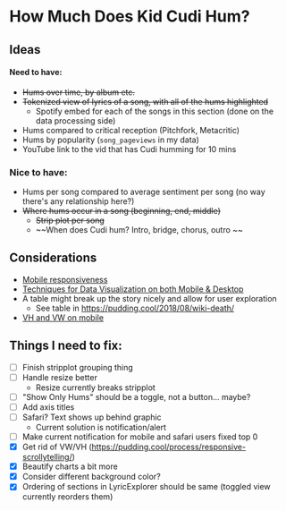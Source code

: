 # How Much Does Kid Cudi Hum?

## Ideas 

#### Need to have:
* ~~Hums over time, by album etc.~~
* ~~Tokenized view of lyrics of a song, with all of the hums highlighted~~
    * Spotify embed for each of the songs in this section (done on the data processing side)
* Hums compared to critical reception (Pitchfork, Metacritic)
* Hums by popularity (`song_pageviews` in my data)
* YouTube link to the vid that has Cudi humming for 10 mins

### Nice to have:
* Hums per song compared to average sentiment per song (no way there's any relationship here?)
* ~~Where hums occur in a song (beginning, end, middle)~~
    * ~~Strip plot per song~~
    * ~~When does Cudi hum? Intro, bridge, chorus, outro ~~

## Considerations
* [Mobile responsiveness](https://pudding.cool/process/responsive-scrollytelling/)
* [Techniques for Data Visualization on both Mobile & Desktop](https://www.visualcinnamon.com/2019/04/mobile-vs-desktop-dataviz)
* A table might break up the story nicely and allow for user exploration
    * See table in https://pudding.cool/2018/08/wiki-death/
* [VH and VW on mobile](https://css-tricks.com/the-trick-to-viewport-units-on-mobile/)

## Things I need to fix:
- [ ] Finish stripplot grouping thing
- [ ] Handle resize better
    * Resize currently breaks stripplot
- [ ] "Show Only Hums" should be a toggle, not a button... maybe?
- [ ] Add axis titles
- [ ] Safari? Text shows up behind graphic
    * Current solution is notification/alert
- [ ] Make current notification for mobile and safari users fixed top 0
- [x] Get rid of VW/VH (https://pudding.cool/process/responsive-scrollytelling/)
- [x] Beautify charts a bit more
- [x] Consider different background color?
- [x] Ordering of sections in LyricExplorer should be same (toggled view currently reorders them)
